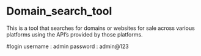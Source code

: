 # Domain_search_tool
This is a tool that searches for domains or websites for sale across various platforms using the API’s provided by those platforms.

#login
username : admin
password : admin@123

